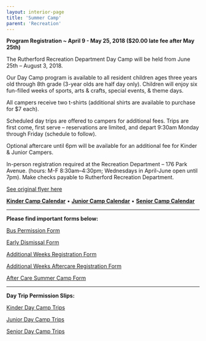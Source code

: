 ```yaml
---
layout: interior-page
title: 'Summer Camp'
parent: 'Recreation'
---
```



**Program Registration ~ April 9 - May 25, 2018 ($20.00 late fee after May 25th)**

The Rutherford Recreation Department Day Camp will be held from June 25th – August 3, 2018.

Our Day Camp program is available to all resident children ages three years old through 8th grade (3-year olds are half day only). Children will enjoy six fun-filled weeks of sports, arts & crafts, special events, & theme days.

All campers receive two t-shirts (additional shirts are available to purchase for $7 each).

Scheduled day trips are offered to campers for additional fees. Trips are first come, first serve – reservations are limited, and depart 9:30am Monday through Friday (schedule to follow).

Optional aftercare until 6pm will be available for an additional fee for Kinder & Junior Campers.

In-person registration required at the Recreation Department – 176 Park Avenue. (hours: M-F 8:30am–4:30pm; Wednesdays in April-June open until 7pm). Make checks payable to Rutherford Recreation Department.

[See original flyer here](https://storage.googleapis.com/static.rutherford-nj.com/recreation/posts/2018%20Summer%20Camp%20Registration%20Flier.pdf)

[**Kinder Camp Calendar**](https://storage.googleapis.com/static.rutherford-nj.com/recreation/Kinder%20Camp%20Calendar_2018.pdf)  •  [**Junior Camp Calendar**](https://storage.googleapis.com/static.rutherford-nj.com/recreation/Junior%20Camp%20Calendar_2018.pdf)  •  [**Senior Camp Calendar**](https://storage.googleapis.com/static.rutherford-nj.com/recreation/Senior%20Camp%20Calendar_2018.pdf)  

---

**Please find important forms below:**

[Bus Permission Form](https://storage.googleapis.com/static.rutherford-nj.com/recreation/posts/2018_summer%20camp%20bus%20permission%20(1).pdf)

[Early Dismissal Form](https://storage.googleapis.com/static.rutherford-nj.com/recreation/2018_summer%20camp%20early%20dismissal.pdf)

[Additional Weeks Registration Form](https://storage.googleapis.com/static.rutherford-nj.com/recreation/2018%20Day%20Camp%20Additional%20Weeks_Registration%20Form.pdf)

[Additional Weeks Aftercare Registration Form](https://storage.googleapis.com/static.rutherford-nj.com/recreation/Additional_Aftercare_Summer_Camp_2018.pdf)

[After Care Summer Camp Form](https://storage.googleapis.com/static.rutherford-nj.com/recreation/Aftercare_Summer%20Camp%202018%20form.pdf)

---

**Day Trip Permission Slips:**

[Kinder Day Camp Trips](https://storage.googleapis.com/static.rutherford-nj.com/recreation/Kinder%20Day%20Camp%20Trips_2018.pdf)

[Junior Day Camp Trips](https://storage.googleapis.com/static.rutherford-nj.com/recreation/Junior%20Day%20Camp%20Trips_2018.pdf)

[Senior Day Camp Trips](https://storage.googleapis.com/static.rutherford-nj.com/recreation/Senior%20Day%20Camp%20Trips_2018.pdf)
